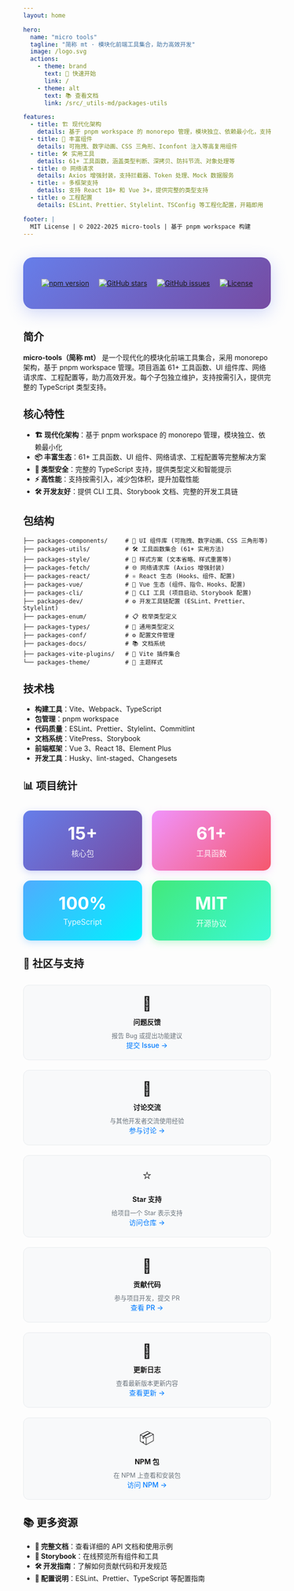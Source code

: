 ```yaml
---
layout: home

hero:
  name: "micro tools"
  tagline: "简称 mt · 模块化前端工具集合，助力高效开发"
  image: /logo.svg
  actions:
    - theme: brand
      text: 🚀 快速开始
      link: /
    - theme: alt
      text: 📚 查看文档
      link: /src/_utils-md/packages-utils

features:
  - title: 🏗 现代化架构
    details: 基于 pnpm workspace 的 monorepo 管理，模块独立、依赖最小化，支持按需引入
  - title: 🎨 丰富组件
    details: 可拖拽、数字动画、CSS 三角形、Iconfont 注入等高复用组件
  - title: 🛠 实用工具
    details: 61+ 工具函数，涵盖类型判断、深拷贝、防抖节流、对象处理等
  - title: 🌐 网络请求
    details: Axios 增强封装，支持拦截器、Token 处理、Mock 数据服务
  - title: ⚛️ 多框架支持
    details: 支持 React 18+ 和 Vue 3+，提供完整的类型支持
  - title: ⚙️ 工程配置
    details: ESLint、Prettier、Stylelint、TSConfig 等工程化配置，开箱即用

footer: |
  MIT License | © 2022-2025 micro-tools | 基于 pnpm workspace 构建
---
```


<!-- markdownlint-disable MD041 MD012 MD033 -->

<div style="text-align: center; margin: 40px 0; padding: 30px; background: linear-gradient(135deg, #667eea 0%, #764ba2 100%); border-radius: 20px; box-shadow: 0 8px 32px rgba(102, 126, 234, 0.3);">

<div style="display: flex; justify-content: center; align-items: center; gap: 20px; flex-wrap: wrap;">

[![npm version](https://img.shields.io/npm/v/@mt-kit/utils.svg?style=for-the-badge&labelColor=2c3e50&color=3498db&logo=npm&logoColor=white)](https://www.npmjs.com/~not-have-warehouse)

[![GitHub stars](https://img.shields.io/github/stars/Not-have/micro-tools?style=for-the-badge&labelColor=2c3e50&color=e74c3c&logo=github&logoColor=white)](https://github.com/Not-have/micro-tools)

[![GitHub issues](https://img.shields.io/github/issues/Not-have/micro-tools?style=for-the-badge&labelColor=2c3e50&color=27ae60&logo=github&logoColor=white)](https://github.com/Not-have/micro-tools/issues)

[![License](https://img.shields.io/github/license/Not-have/micro-tools?style=for-the-badge&labelColor=2c3e50&color=9b59b6&logo=opensourceinitiative&logoColor=white)](https://github.com/Not-have/micro-tools/blob/main/LICENSE)

</div>

</div>

## 简介

**micro-tools（简称 mt）** 是一个现代化的模块化前端工具集合，采用 monorepo 架构，基于 pnpm workspace 管理。项目涵盖 61+ 工具函数、UI 组件库、网络请求库、工程配置等，助力高效开发。每个子包独立维护，支持按需引入，提供完整的 TypeScript 类型支持。

## 核心特性

- **🏗 现代化架构**：基于 pnpm workspace 的 monorepo 管理，模块独立、依赖最小化
- **📦 丰富生态**：61+ 工具函数、UI 组件、网络请求、工程配置等完整解决方案
- **🎯 类型安全**：完整的 TypeScript 支持，提供类型定义和智能提示
- **⚡ 高性能**：支持按需引入，减少包体积，提升加载性能
- **🛠 开发友好**：提供 CLI 工具、Storybook 文档、完整的开发工具链

## 包结构

```text
├── packages-components/     # 🎨 UI 组件库 (可拖拽、数字动画、CSS 三角形等)
├── packages-utils/          # 🛠 工具函数集合 (61+ 实用方法)
├── packages-style/          # 🎨 样式方案 (文本省略、样式重置等)
├── packages-fetch/          # 🌐 网络请求库 (Axios 增强封装)
├── packages-react/          # ⚛️ React 生态 (Hooks、组件、配置)
├── packages-vue/            # 🖖 Vue 生态 (组件、指令、Hooks、配置)
├── packages-cli/            # 🚀 CLI 工具 (项目启动、Storybook 配置)
├── packages-dev/            # ⚙️ 开发工具链配置 (ESLint、Prettier、Stylelint)
├── packages-enum/           # 📋 枚举类型定义
├── packages-types/          # 🎯 通用类型定义
├── packages-conf/           # ⚙️ 配置文件管理
├── packages-docs/           # 📚 文档系统
├── packages-vite-plugins/   # 🔧 Vite 插件集合
└── packages-theme/          # 🎨 主题样式
```

## 技术栈

- **构建工具**：Vite、Webpack、TypeScript
- **包管理**：pnpm workspace
- **代码质量**：ESLint、Prettier、Stylelint、Commitlint
- **文档系统**：VitePress、Storybook
- **前端框架**：Vue 3、React 18、Element Plus
- **开发工具**：Husky、lint-staged、Changesets

## 📊 项目统计

<div style="display: grid; grid-template-columns: repeat(auto-fit, minmax(200px, 1fr)); gap: 20px; margin: 30px 0;">

<div style="background: linear-gradient(135deg, #667eea 0%, #764ba2 100%); color: white; padding: 25px; border-radius: 15px; text-align: center; box-shadow: 0 4px 15px rgba(102, 126, 234, 0.3);">
  <div style="font-size: 2.5em; font-weight: bold; margin-bottom: 8px;">15+</div>
  <div style="font-size: 1.1em; opacity: 0.9;">核心包</div>
</div>

<div style="background: linear-gradient(135deg, #f093fb 0%, #f5576c 100%); color: white; padding: 25px; border-radius: 15px; text-align: center; box-shadow: 0 4px 15px rgba(240, 147, 251, 0.3);">
  <div style="font-size: 2.5em; font-weight: bold; margin-bottom: 8px;">61+</div>
  <div style="font-size: 1.1em; opacity: 0.9;">工具函数</div>
</div>

<div style="background: linear-gradient(135deg, #4facfe 0%, #00f2fe 100%); color: white; padding: 25px; border-radius: 15px; text-align: center; box-shadow: 0 4px 15px rgba(79, 172, 254, 0.3);">
  <div style="font-size: 2.5em; font-weight: bold; margin-bottom: 8px;">100%</div>
  <div style="font-size: 1.1em; opacity: 0.9;">TypeScript</div>
</div>

<div style="background: linear-gradient(135deg, #43e97b 0%, #38f9d7 100%); color: white; padding: 25px; border-radius: 15px; text-align: center; box-shadow: 0 4px 15px rgba(67, 233, 123, 0.3);">
  <div style="font-size: 2.5em; font-weight: bold; margin-bottom: 8px;">MIT</div>
  <div style="font-size: 1.1em; opacity: 0.9;">开源协议</div>
</div>

</div>

## 🤝 社区与支持

<div style="display: grid; grid-template-columns: repeat(auto-fit, minmax(250px, 1fr)); gap: 20px; margin: 30px 0;">

<div style="background: #f8f9fa; border: 1px solid #e9ecef; border-radius: 12px; padding: 20px; text-align: center; transition: transform 0.2s;">
  <div style="font-size: 2em; margin-bottom: 10px;">🐛</div>
  <div style="font-weight: bold; margin-bottom: 8px;">问题反馈</div>
  <div style="color: #6c757d; font-size: 0.9em;">报告 Bug 或提出功能建议</div>
  <a href="https://github.com/Not-have/micro-tools/issues" target="_blank" style="color: #007bff; text-decoration: none; font-weight: 500;">提交 Issue →</a>
</div>

<div style="background: #f8f9fa; border: 1px solid #e9ecef; border-radius: 12px; padding: 20px; text-align: center; transition: transform 0.2s;">
  <div style="font-size: 2em; margin-bottom: 10px;">💬</div>
  <div style="font-weight: bold; margin-bottom: 8px;">讨论交流</div>
  <div style="color: #6c757d; font-size: 0.9em;">与其他开发者交流使用经验</div>
  <a href="https://github.com/Not-have/micro-tools/discussions" target="_blank" style="color: #007bff; text-decoration: none; font-weight: 500;">参与讨论 →</a>
</div>

<div style="background: #f8f9fa; border: 1px solid #e9ecef; border-radius: 12px; padding: 20px; text-align: center; transition: transform 0.2s;">
  <div style="font-size: 2em; margin-bottom: 10px;">⭐</div>
  <div style="font-weight: bold; margin-bottom: 8px;">Star 支持</div>
  <div style="color: #6c757d; font-size: 0.9em;">给项目一个 Star 表示支持</div>
  <a href="https://github.com/Not-have/micro-tools" target="_blank" style="color: #007bff; text-decoration: none; font-weight: 500;">访问仓库 →</a>
</div>

<div style="background: #f8f9fa; border: 1px solid #e9ecef; border-radius: 12px; padding: 20px; text-align: center; transition: transform 0.2s;">
  <div style="font-size: 2em; margin-bottom: 10px;">🔧</div>
  <div style="font-weight: bold; margin-bottom: 8px;">贡献代码</div>
  <div style="color: #6c757d; font-size: 0.9em;">参与项目开发，提交 PR</div>
  <a href="https://github.com/Not-have/micro-tools/pulls" target="_blank" style="color: #007bff; text-decoration: none; font-weight: 500;">查看 PR →</a>
</div>

<div style="background: #f8f9fa; border: 1px solid #e9ecef; border-radius: 12px; padding: 20px; text-align: center; transition: transform 0.2s;">
  <div style="font-size: 2em; margin-bottom: 10px;">📝</div>
  <div style="font-weight: bold; margin-bottom: 8px;">更新日志</div>
  <div style="color: #6c757d; font-size: 0.9em;">查看最新版本更新内容</div>
  <a href="https://github.com/Not-have/micro-tools/releases" target="_blank" style="color: #007bff; text-decoration: none; font-weight: 500;">查看更新 →</a>
</div>

<div style="background: #f8f9fa; border: 1px solid #e9ecef; border-radius: 12px; padding: 20px; text-align: center; transition: transform 0.2s;">
  <div style="font-size: 2em; margin-bottom: 10px;">📦</div>
  <div style="font-weight: bold; margin-bottom: 8px;">NPM 包</div>
  <div style="color: #6c757d; font-size: 0.9em;">在 NPM 上查看和安装包</div>
  <a href="https://www.npmjs.com/~not-have-warehouse" target="_blank" style="color: #007bff; text-decoration: none; font-weight: 500;">访问 NPM →</a>
</div>

</div>

## 📚 更多资源

- **📖 完整文档**：查看详细的 API 文档和使用示例
- **🎨 Storybook**：在线预览所有组件和工具
- **🛠 开发指南**：了解如何贡献代码和开发规范
- **🔧 配置说明**：ESLint、Prettier、TypeScript 等配置指南
